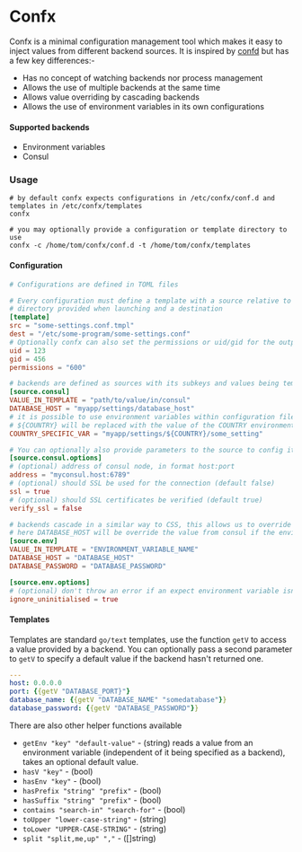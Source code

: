 # Confx

Confx is a minimal configuration management tool which makes it easy to inject values from different backend sources. It is inspired by [confd](https://github.com/kelseyhightower/confd) but has a few key differences:-
 
 * Has no concept of watching backends nor process management
 * Allows the use of multiple backends at the same time
 * Allows value overriding by cascading backends
 * Allows the use of environment variables in its own configurations
 
 #### Supported backends
 * Environment variables
 * Consul
 
 ### Usage
 ```shell
 # by default confx expects configurations in /etc/confx/conf.d and templates in /etc/confx/templates
 confx
 
 # you may optionally provide a configuration or template directory to use
 confx -c /home/tom/confx/conf.d -t /home/tom/confx/templates
```
 
 #### Configuration
 ```toml
 # Configurations are defined in TOML files
 
 # Every configuration must define a template with a source relative to the configuration
 # directory provided when launching and a destination
 [template]
 src = "some-settings.conf.tmpl"
 dest = "/etc/some-program/some-settings.conf"
 # Optionally confx can also set the permissions or uid/gid for the output file
 uid = 123
 gid = 456
 permissions = "600"
 
 # backends are defined as sources with its subkeys and values being template relative keys and lookup keys for the source
 [source.consul]
 VALUE_IN_TEMPLATE = "path/to/value/in/consul"
 DATABASE_HOST = "myapp/settings/database_host"
 # it is possible to use environment variables within configuration files, here 
 # ${COUNTRY} will be replaced with the value of the COUNTRY environment variable
 COUNTRY_SPECIFIC_VAR = "myapp/settings/${COUNTRY}/some_setting"
 
 # You can optionally also provide parameters to the source to config it
 [source.consul.options]
 # (optional) address of consul node, in format host:port
 address = "myconsul.host:6789"
 # (optional) should SSL be used for the connection (default false)
 ssl = true
 # (optional) should SSL certificates be verified (default true)
 verify_ssl = false
 
 # backends cascade in a similar way to CSS, this allows us to override values, e.g. for use in a local development environment
 # here DATABASE_HOST will be override the value from consul if the environment variable is set
 [source.env]
 VALUE_IN_TEMPLATE = "ENVIRONMENT_VARIABLE_NAME"
 DATABASE_HOST = "DATABASE_HOST"
 DATABASE_PASSWORD = "DATABASE_PASSWORD"
 
 [source.env.options]
 # (optional) don't throw an error if an expect environment variable isn't set, instead we can use default values in the template
 ignore_uninitialised = true
 ```
 
 ####  Templates
 Templates are standard `go/text` templates, use the function `getV` to access a value provided by a backend. You can optionally pass a second parameter to `getV` to specify a default value if the backend hasn't returned one.
 ```yaml
 ---
host: 0.0.0.0
port: {{getV "DATABASE_PORT}"}
database_name: {{getV "DATABASE_NAME" "somedatabase"}}
database_password: {{getV "DATABASE_PASSWORD"}}
```

There are also other helper functions available
* `getEnv "key" "default-value"` - (string) reads a value from an environment variable (independent of it being specified as a backend), takes an optional default value.
* `hasV "key"` - (bool)
* `hasEnv "key"` - (bool)
* `hasPrefix "string" "prefix"` - (bool)
* `hasSuffix "string" "prefix"` - (bool)
* `contains "search-in" "search-for"` - (bool)
* `toUpper "lower-case-string"` - (string)
* `toLower "UPPER-CASE-STRING"` - (string)
* `split "split,me,up" ","` - ([]string)
